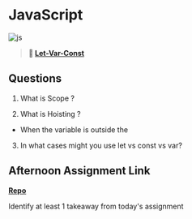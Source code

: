# JavaScript

![js](https://bcw.blob.core.windows.net/public/img/courses/js.gif)

> **📖 [Let-Var-Const](https://codeworksacademy.com/fs-student-guide/resources/wk2/01-Let-Var-Const)**

## Questions

1. What is Scope ?


2. What is Hoisting ?
- When the variable is outside the 

3. In what cases might you use let vs const vs var?

## Afternoon Assignment Link

**[Repo](https://randyhall91.github.io/scoreboard/)**

Identify at least 1 takeaway from today's assignment
